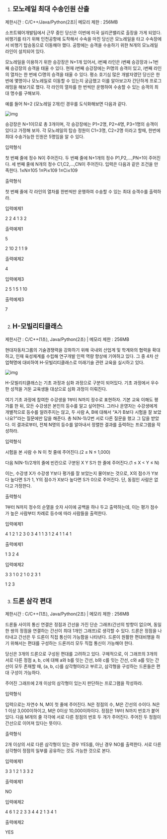 1. ## 모노레일 최대 수송인원 산출

제한시간 : C/C++/Java/Python(2초)| 메모리 제한 : 256MB



소프트웨어개발팀에서 근무 중인 당신은 이번에 미국 실리콘밸리로 출장을 가게 되었다. 비행기를 타기 위해 인천공항에 도착해서 수속을 마친 당신은 모노레일을 타고 수속장에서 비행기 탑승동으로 이동해야 했다. 공항에는 승객을 수송하기 위한 N개의 모노레일 라인이 설치되어 있다.

모노레일을 이용하기 위한 승강장은 N+1개 있어서, i번째 라인은 i번째 승강장과 i+1번째 승강장의 승객을 태울 수 있다. 현재 i번째 승강장에는 Pi명의 승객이 있고, i번째 라인의 열차는 한 번에 Ci명의 승객을 태울 수 있다. 평소 호기심 많은 개발자였던 당신은 한번에 몇명이나 모노레일로 이동할 수 있는지 궁금했고 이를 알아보고자 간단하게 프로그래밍을 해보기로 했다. 각 라인의 열차를 한 번씩만 운행하여 수송할 수 있는 승객의 최대 명수를 구해보자.

예를 들어 N=2 (모노레일 2개)인 경우를 도식화해보면 다음과 같다.

![img](https://www.softeer.ai/upload/2021/08/20210805_143253983_81356.png)

승강장은 N+1이므로 총 3개이며, 각 승강장에는 P1=2명, P2=4명, P3=1명의 승객이 있다고 가정해 보자. 각 모노레일의 탑승 정원이 C1=3명, C2=2명 이라고 할때, 한번에 최대 수송가능한 인원은 5명임을 알 수 있다.



입력형식

첫 번째 줄에 정수 N이 주어진다.
두 번째 줄에 N+1개의 정수 P1,P2,...,PN+1이 주어진다.
세 번째 줄에 N개의 정수 C1,C2,...,CN이 주어진다.
입력은 다음과 같은 조건을 만족한다.
  1≤N≤105
  1≤Pi≤109
  1≤Ci≤109



출력형식

첫 번째 줄에 각 라인의 열차를 한번씩만 운행하여 수송할 수 있는 최대 승객수를 출력하라.



입력예제1

2
2 4 1
3 2

출력예제1

5

2
10 2 1
1 9

출력예제2

4

입력예제3

2
5 1 5
1 10

출력예제3

7





2. ## H-모빌리티클래스

제한시간 : C/C++(1초), Java/Python(2초) | 메모리 제한 : 256MB



현대자동차그룹의 기술경쟁력을 강화하기 위해 국내외 산업계 및 학계와의 협력을 확대하고, 인재 육성체계를 수립해 연구개발 인력 역량 향상에 기여하고 있다. 그 중 4차 산업혁명에 대비하여 H-모빌리티클래스로 미래기술 관련 교육을 실시하고 있다.

![img](https://softeer.ai/upload/2022/01/20220107_132144358_70794.jpeg)

H-모빌리티클래스는 기초 과정과 심화 과정으로 구분이 되어있다. 기초 과정에서 우수한 성적을 거둔 교육생들 대상으로 심화 과정이 이뤄진다.

여기 기초 과정에 참여한 수강생을 1부터 N까지 정수로 표현하자. 기본 교육 이해도 평가를 한 뒤, 모든 수강생은 본인의 등수를 알고 싶어한다. 그러나 운영자는 수강생에게 개별적으로 등수를 알려주지는 않고, 두 사람 A, B에 대해서 “A가 B보다 시험을 잘 보았나요?”라는 질문에만 답을 해준다. 총 N(N-1)/2번 서로 다른 질문을 했고 그 답을 받았다. 이 결과로부터, 전체 N명의 등수를 알아내서 정렬한 결과를 출력하는 프로그램을 작성하라.



입력형식

시험을 본 사람 수 N 이 첫 줄에 주어진다.(2 ≤ N ≤ 1,000)

다음 N(N-1)/2개의 줄에 빈칸으로 구분된 X Y S가 한 줄에 주어진다.(1 ≤ X < Y ≤ N)

이는, 수강생 X가 수강생 Y보다 평가를 잘 보았는지 물어보는 것으로, X의 점수가 Y보다 높다면 S가 1, Y의 점수가 X보다 높다면 S가 0으로 주어진다. 단, 동점인 사람은 없다고 가정한다.



출력형식

1부터 N까지 정수의 순열을 숫자 사이에 공백을 하나 두고 출력하는데, 이는 평가 점수가 높은 사람부터 차례로 등수에 따라 사람들을 출력한다.

입력예제1

4
1 2 1
2 3 0
3 4 1
1 3 1
2 4 1
1 4 1

출력예제1

1 3 2 4

입력예제2

3
3 1 0
2 1 0
2 3 1

1 2 3





3. ## 드론 삼각 편대

제한시간 : C/C++(1초), Java/Python(2초) | 메모리 제한 : 256MB



드론들 사이의 통신 연결은 정점과 간선을 가진 단순 그래프(간선의 방향이 없으며, 동일한 쌍의 정점을 연결하는 간선이 최대 1개인 그래프)로 생각할 수 있다. 드론은 정점을 나타내고 간선은 두 드론이 직접 통신이 가능함을 나타낸다. 드론이 원활한 편대비행을 하기 위해서는 편대를 구성하는 드론끼리 모두 직접 통신이 가능해야 한다.

당신은 3개의 드론으로 구성된 편대를 고려하고 있다. 구체적으로, 이 그래프의 3개의 서로 다른 정점 a, b, c에 대해 a와 b를 잇는 간선, b와 c를 잇는 간선, c와 a를 잇는 간선이 모두 존재할 때, {a, b, c}를 삼각형이라고 부르고, 삼각형을 구성하는 드론들은 편대 구성이 가능하다.

주어진 그래프에 2개 이상의 삼각형이 있는지 판단하는 프로그램을 작성하라.



입력형식

입력으로는 자연수 N, M이 첫 줄에 주어진다.
N은 정점의 수, M은 간선의 수이다. N은 1 이상 3,000이하이고, M은 0이상 10,000이하이다.
정점은 1부터 N까지 번호가 붙어 있다. 다음 M개의 줄 각각에 서로 다른 정점의 번호 두 개가 주어진다. 주어진 두 정점이 간선으로 이어져 있다는 뜻이다.



출력형식

2개 이상의 서로 다른 삼각형이 있는 경우 YES를, 아닌 경우 NO를 출력한다.
서로 다른 삼각형이 정점의 일부를 공유하는 것도 가능한 것으로 본다.

입력예제1

3 3
1 2
1 3
3 2

출력예제1

NO

입력예제2

4 6
1 2
2 3
3 4
4 2
1 3
4 1

출력예제2

YES



